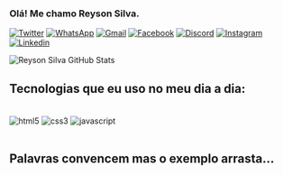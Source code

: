 
### Olá! Me chamo Reyson Silva.

[![Twitter](https://img.shields.io/badge/Twitter-1DA1F2?style=for-the-badge&logo=twitter&logoColor=white
)](https://twitter.com/reysonsillva)
[![WhatsApp](https://img.shields.io/badge/WhatsApp-25D366?style=for-the-badge&logo=whatsapp&logoColor=white)](21984532979)
[![Gmail](https://img.shields.io/badge/Gmail-D14836?style=for-the-badge&logo=gmail&logoColor=white)](reysonsillva@gmail.com)
[![Facebook](https://img.shields.io/badge/Facebook-1877F2?style=for-the-badge&logo=facebook&logoColor=white
)](https://pt-br.facebook.com/reyson.silva.5)
[![Discord](https://img.shields.io/badge/Discord-7289DA?style=for-the-badge&logo=discord&logoColor=white
)]()
[![Instagram](https://img.shields.io/badge/Instagram-E4405F?style=for-the-badge&logo=instagram&logoColor=white
)](https://www.instagram.com/reysonsillva/)
[![Linkedin](https://img.shields.io/badge/LinkedIn-0077B5?style=for-the-badge&logo=linkedin&logoColor=white
)]()

![Reyson Silva GitHub Stats](https://github-readme-stats.vercel.app/api?username=reysonsillva&show_icons=true&theme=dracula)

## Tecnologias que eu uso no meu dia a dia:

<div stylle="display: inline_block"><br/>
    <img align="center" alt="html5" src="https://img.shields.io/badge/HTML5-E34F26?style=for-the-badge&logo=html5&logoColor=white" />
    <img align="center" alt="css3" src="https://img.shields.io/badge/CSS3-1572B6?style=for-the-badge&logo=css3&logoColor=white" />
    <img align="center" alt="javascript" src="https://img.shields.io/badge/JavaScript-F7DF1E?style=for-the-badge&logo=javascript&logoColor=black" />
</div><br/>

## Palavras convencem mas o exemplo arrasta...

